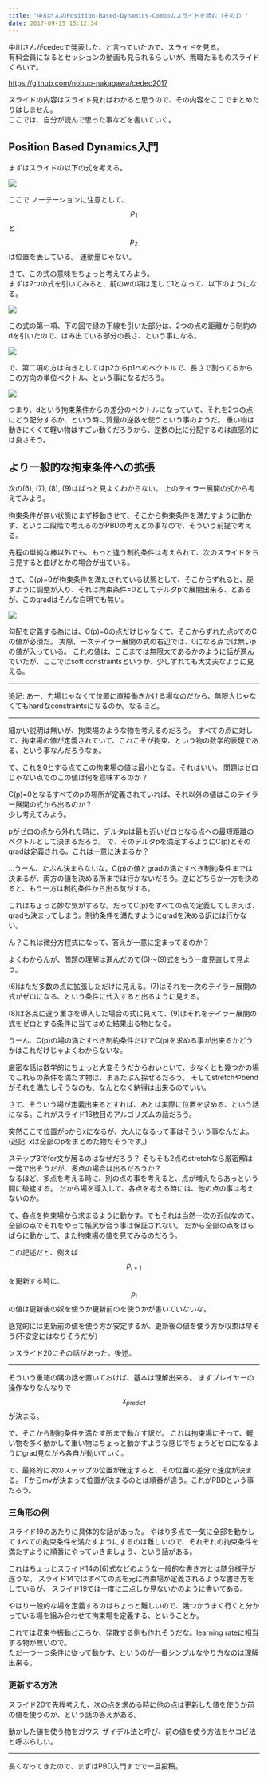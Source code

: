 ```yaml
---
title: "中川さんのPosition-Based-Dynamics-Comboのスライドを読む（その1）"
date: 2017-09-15 15:12:34
---
```


中川さんがcedecで発表した、と言っていたので、スライドを見る。  
有料会員になるとセッションの動画も見られるらしいが、無職たるものスライドくらいで。

https://github.com/nobuo-nakagawa/cedec2017

スライドの内容はスライド見ればわかると思うので、その内容をここでまとめたりはしません。  
ここでは、自分が読んで思った事などを書いていく。

## Position Based Dynamics入門

まずはスライドの以下の式を考える。

![](https://i.imgur.com/7XQRMKg.jpg)

ここで ノーテーションに注意として、$$ p_1 $$ と $$ p_2 $$ は位置を表している。
運動量じゃない。

さて、この式の意味をちょっと考えてみよう。  
まずは2つの式を引いてみると、前のwの項は足して1となって、以下のようになる。

![](https://i.imgur.com/EwGeFdI.jpg)

この式の第一項、下の図で緑の下線を引いた部分は、2つの点の距離から制約のdを引いたので、はみ出ている部分の長さ、という事になる。

![](https://i.imgur.com/GeAudHz.jpg)

で、第二項の方は向きとしてはp2からp1へのベクトルで、長さで割ってるからこの方向の単位ベクトル、という事になるだろう。

![](https://i.imgur.com/BuMvEjR.jpg)

つまり、dという拘束条件からの差分のベクトルになっていて、それを2つの点にどう配分するか、という時に質量の逆数を使うという事のようだ。
重い物は動きにくくて軽い物はすごい動くだろうから、逆数の比に分配するのは直感的には良さそう。

## より一般的な拘束条件への拡張

次の(6), (7), (8), (9)はぱっと見よくわからない。
上のテイラー展開の式から考えてみよう。



拘束条件が無い状態にまず移動させて、そこから拘束条件を満たすように動かす、という二段階で考えるのがPBDの考えとの事なので、そういう前提で考える。

先程の単純な棒以外でも、もっと違う制約条件は考えられて、次のスライドをちら見すると曲げとかの場合が出ている。

さて、C(p)=0が拘束条件を満たされている状態として、そこからずれると、戻すように調整が入り、それは拘束条件=0としてデルタpで展開出来る、とあるが、このgradはそんな自明でも無い。

![](https://i.imgur.com/OmdBa1L.jpg)

勾配を定義する為には、C(p)=0の点だけじゃなくて、そこからずれた点pでのCの値が必須だ。
実際、一次テイラー展開の式の右辺では、0になる点では無いpの値が入っている。
これの値は、ここまでは無限大であるかのように話が進んでいたが、ここではsoft constraintsというか、少しずれても大丈夫なように見える。

---

追記: あー、力場じゃなくて位置に直接働きかける場なのだから、無限大じゃなくてもhardなconstraintsになるのか。なるほど。

---

細かい説明は無いが、拘束場のような物を考えるのだろう。
すべての点に対して、拘束場の値が定義されていて、これこそが拘束、という物の数学的表現である、という事なんだろうなぁ。


で、これを0とする点でこの拘束場の値は最小となる。それはいい。
問題はゼロじゃない点でのこの値は何を意味するのか？

C(p)=0となるすべてのpの場所が定義されていれば、それ以外の値はこのテイラー展開の式から出るのか？  
少し考えてみよう。

pがゼロの点から外れた時に、デルタpは最も近いゼロとなる点への最短距離のベクトルとして決まるだろう。
で、そのデルタpを満足するようにC(p)とそのgradは定義される。これは一意に決まるか？

…うーん、たぶん決まらないな。C(p)の値とgradの満たすべき制約条件までは決まるが、両方の値を決める所までは行かないだろう。逆にどちらか一方を決めると、もう一方は制約条件から出る気がする。

これはちょっと妙な気がするな。だってC(p)をすべての点で定義してしまえば、gradも決まってしまう。制約条件を満たすようにgradを決める訳には行かない。

ん？これは微分方程式になって、答えが一意に定まってるのか？

よくわからんが、問題の理解は進んだので(6)〜(9)式をもう一度見直して見よう。

(6)はただ多数の点に拡張しただけに見える。(7)はそれを一次のテイラー展開の式がゼロになる、という条件に代入すると出るように見える。

(8)は各点に違う重さを導入した場合の式に見えて、(9)はそれをテイラー展開の式をゼロとする条件に当てはめた結果出る物となる。

うーん、C(p)の場の満たすべき制約条件だけでC(p)を求める事が出来るかどうかはこれだけじゃよくわからないな。

厳密な話は数学的にちょっと大変そうだからおいといて、少なくとも幾つかの場でこれらの条件を満たす物は、まぁたぶん探せるだろう。
そしてstretchやbendがそれを満たしそうなのも、なんとなく納得は出来るのでいい。

さて、そういう場が定義出来るとすれば、あとは実際に位置を求める、という話になる。これがスライド16枚目のアルゴリズムの話だろう。

突然ここで位置がpからxになるが、大人になるって事はそういう事なんだよ。
(追記: xは全部のpをまとめた物だそうです。)  

ステップ3でfor文が居るのはなぜだろう？
そもそも2点のstretchなら厳密解は一発で出そうだが、多点の場合は出るだろうか？  
なるほど、多点を考える時に、別の点の事を考えると、点が増えたらあっという間に破綻する。
だから場を導入して、各点を考える時には、他の点の事は考えないのか。

で、各点を拘束場から求まるように動かす。でもそれは当然一次の近似なので、全部の点でそれをやって帳尻が合う事は保証されない。
だから全部の点をばらばらに動かして、また拘束場の値を見てみるのだろう。


この記述だと、例えば $$ p_{i+1} $$ を更新する時に、 $$ p_i $$ の値は更新後の奴を使うか更新前のを使うかが書いていないな。

感覚的には更新前の値を使う方が安定するが、更新後の値を使う方が収束は早そう(不安定にはなりそうだが）

＞スライド20にその話があった。後述。

---

そういう重箱の隅の話を置いておけば、基本は理解出来る。
まずプレイヤーの操作なりなんなりで $$ x_{predict} $$ が決まる。

で、そこから制約条件を満たす所まで動かす訳だ。
これは拘束場にそって、軽い物を多く動かして重い物はちょっと動かすような感じでちょうどゼロになるようにgrad見ながら各自が動いていく。

で、最終的に次のステップの位置が確定すると、その位置の差分で速度が決まる。
Fからmvが決まって位置が決まるのとは順番が違う。これがPBDという事だろう。

### 三角形の例

スライド19のあたりに具体的な話があった。
やはり多点で一気に全部を動かしてすべての拘束条件を満たすようにするのは難しいので、それぞれの拘束条件を満たすように順番にやっていきましょう、という話がある。

これはちょっとスライド14の(6)式などのような一般的な書き方とは随分様子が違うな。
スライド14ではすべての点を元に拘束場が定義されるような書き方をしているが、
スライド19では一度に二点しか見ないかのように書いてある。

やはり一般的な場を定義するのはちょっと難しいので、幾つかうまく行くと分かっている場を組み合わせて拘束場を定義する、ということか。

これでは収束や振動どころか、発散する例も作れそうだな。learning rateに相当する物が無いので。  
ただ一つ一つ条件に従って動かす、というのが一番シンプルなやり方なのは理解出来る。

### 更新する方法

スライド20で先程考えた、次の点を求める時に他の点は更新した値を使うか前の値を使うのか、という話の答えがある。

動かした値を使う物をガウス-ザイデル法と呼び、前の値を使う方法をヤコビ法と呼ぶらしい。

----

長くなってきたので、まずはPBD入門までで一旦投稿。
